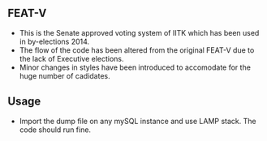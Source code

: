 FEAT-V
------

- This is the Senate approved voting system of IITK which has been used in by-elections 2014.
- The flow of the code has been altered from the original FEAT-V due to the lack of Executive elections.
- Minor changes in styles have been introduced to accomodate for the huge number of cadidates.

Usage
-----

- Import the dump file on any mySQL instance and use LAMP stack. The code should run fine.

